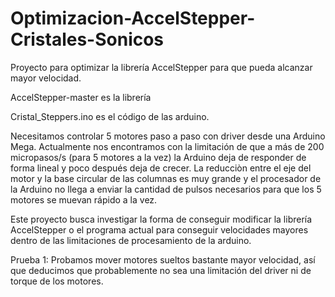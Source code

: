 # Optimizacion-AccelStepper-Cristales-Sonicos
Proyecto para optimizar la librería AccelStepper para que pueda alcanzar mayor velocidad.

AccelStepper-master es la librería

Cristal_Steppers.ino es el código de las arduino.

Necesitamos controlar 5 motores paso a paso con driver desde una Arduino Mega. Actualmente nos encontramos con la 
limitación de que a más de 200 micropasos/s (para 5 motores a la vez) la Arduino deja de responder de forma lineal y poco después deja
de crecer. La reducciòn entre el eje del motor y la base circular de las columnas es muy grande y el procesador de la Arduino no llega a enviar la cantidad de pulsos necesarios para que los 5 motores se muevan rápido a la vez. 

Este proyecto busca investigar la forma de conseguir modificar la librería AccelStepper o el programa actual para
conseguir velocidades mayores dentro de las limitaciones de procesamiento de la arduino. 

Prueba 1: Probamos mover motores sueltos bastante mayor velocidad, así que deducimos que probablemente no sea una limitación del driver
ni de torque de los motores.
